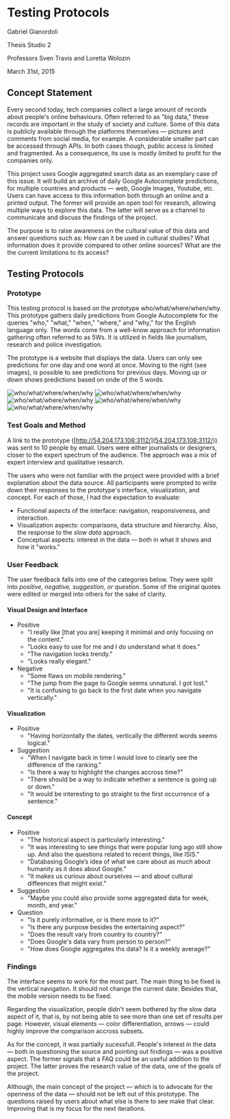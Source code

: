 # Testing Protocols

Gabriel Gianordoli

Thesis Studio 2

Professors Sven Travis and Loretta Wolozin

March 31st, 2015


## Concept Statement

Every second today, tech companies collect a large amount of records about people's online behaviours. Often referred to as "big data," these records are important in the study of society and culture. Some of this data is publicly available through the platforms themselves — pictures and comments from social media, for example. A considerable smaller part can be accessed through APIs. In both cases though, public access is limited and fragmented. As a consequence, its use is mostly limited to profit for the companies only.

This project uses Google aggregated search data as an exemplary case of this issue. It will build an archive of daily Google Autocomplete predictions, for multiple countries and products — web, Google Images, Youtube, etc. Users can have access to this information both through an online and a printed output. The former will provide an open tool for research, allowing multiple ways to explore this data. The latter will serve as a channel to communicate and discuss the findings of the project.

The purpose is to raise awareness on the cultural value of this data and answer questions such as: How can it be used in cultural studies? What information does it provide compared to other online sources? What are the the current limitations to its access?


## Testing Protocols

### Prototype

This testing protocol is based on the prototype who/what/where/when/why. This prototype gathers daily predictions from Google Autocomplete for the queries "who," "what," "when," "where," and "why," for the English language only. The words come from a well-know approach for information gathering often referred to as 5Ws. It is utilized in fields like journalism, research and police investigation. 

The prototype is a website that displays the data. Users can only see predictions for one day and one word at once. Moving to the right (see images), is possible to see predictions for previous days. Moving up or down shows predictions based on onde of the 5 words.

![who/what/where/when/why](images/5w_01.png)
![who/what/where/when/why](images/5w_02.png)
![who/what/where/when/why](images/5w_03.png)
![who/what/where/when/why](images/5w_04.png)
![who/what/where/when/why](images/5w_05.png)

### Test Goals and Method

A link to the prototype ([http://54.204.173.108:3112/](54.204.173.108:3112/)) was sent to 10 people by email. Users were either journalists or designers, closer to the expert spectrum of the audience. The approach was a mix of expert interview and qualitative research.

The users who were not familiar with the project were provided with a brief explanation about the data source. All participants were prompted to write down their responses to the prototype's interface, visualization, and concept. For each of those, I had the expectation to evaluate:

* Functional aspects of the interface: navigation, responsiveness, and interaction.
* Visualization aspects: comparisons, data structure and hierarchy. Also, the response to the *slow data* approach.
* Conceptual aspects: interest in the data — both in what it shows and how it "works."

### User Feedback

The user feedback falls into one of the categories below. They were split into *positive, negative, suggestion, or question*. Some of the original quotes were edited or merged into others for the sake of clarity.

#### Visual Design and Interface
* Positive
	* "I really like [that you are] keeping it minimal and only focusing on the content."
	* "Looks easy to use for me and I do understand what it does."
	* "The navigation looks trendy."
	* "Looks really elegant."
* Negative
	* "Some flaws on mobile rendering."
	* "The jump from the page to Google seems unnatural. I got lost."
	* "It is confusing to go back to the first date when you navigate vertically."
	
#### Visualization
* Positive
	* "Having horizontally the dates, vertically the different words seems logical."
* Suggestion
	* "When I navigate back in time I would love to clearly see the difference of the ranking."
	* "Is there a way to highlight the changes accross time?"
	* "There should be a way to indicate whether a sentence is going up or down."
	* "It would be interesting to go straight to the first occurrence of a sentence."

#### Concept
* Positive
	* "The historical aspect is particularly interesting."
	* "It was interesting to see things that were popular long ago still show up. And also the questions related to recent things, like ISIS."
	* "Databasing Google’s idea of what we care about as much about humanity as it does about Google."
	* "It makes us curious about ourselves — and about cultural diffeences that might exist."
* Suggestion
	* "Maybe you could also provide some aggregated data for week, month, and year."
* Question
	* "Is it purely informative, or is there more to it?"
	* "Is there any purpose besides the entertaining aspect?"
	* "Does the result vary from country to country?"
	* "Does Google's data vary from person to person?"
	* "How does Google aggregates ths data? Is it a weekly average?"


### Findings

The interface seems to work for the most part. The main thing to be fixed is the vertical navigation. It should not change the current date. Besides that, the mobile version needs to be fixed.

Regarding the visualization, people didn't seem bothered by the slow data aspect of it, that is, by not being able to see more than one set of results per page. However, visual elements — color differentiation, arrows — could highly improve the comparison accross subsets.

As for the concept, it was partially sucessfull. People's interest in the data — both in questioning the source and pointing out findings — was a positive aspect. The former signals that a FAQ could be an useful addition to the project. The latter proves the research value of the data, one of the goals of the project.

Although, the main concept of the project — which is to advocate for the openness of the data — should not be left out of this prototype. The questions raised by users about what else is there to see make that clear. Improving that is my focus for the next iterations.






















